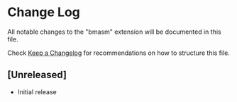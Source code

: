 # Change Log

All notable changes to the "bmasm" extension will be documented in this file.

Check [Keep a Changelog](http://keepachangelog.com/) for recommendations on how to structure this file.

## [Unreleased]

- Initial release